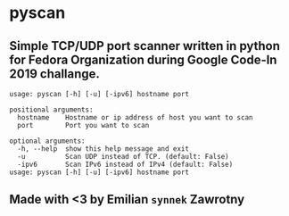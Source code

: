 # pyscan
## Simple TCP/UDP port scanner written in python for Fedora Organization during Google Code-In 2019 challange.
```
usage: pyscan [-h] [-u] [-ipv6] hostname port

positional arguments:
  hostname    Hostname or ip address of host you want to scan
  port        Port you want to scan

optional arguments:
  -h, --help  show this help message and exit
  -u          Scan UDP instead of TCP. (default: False)      
  -ipv6       Scan IPv6 instead of IPv4 (default: False)     
usage: pyscan [-h] [-u] [-ipv6] hostname port
```
## Made with **<3** by Emilian `synnek` Zawrotny